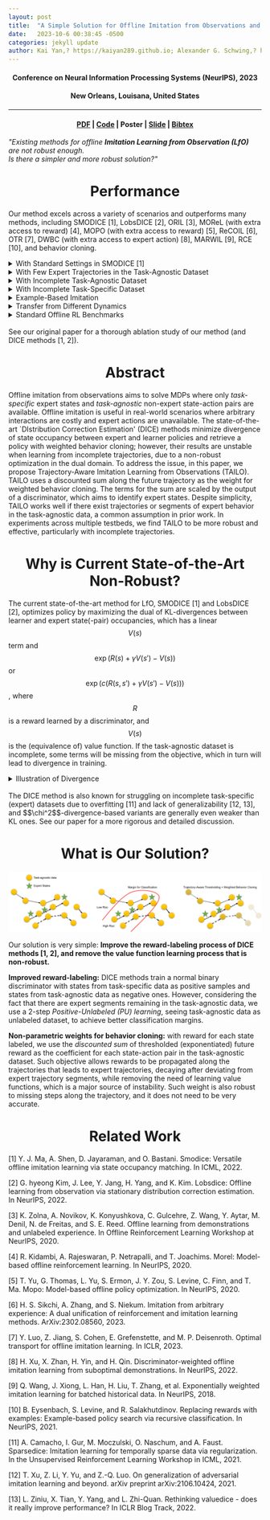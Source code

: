 ```yaml
---
layout: post
title:  "A Simple Solution for Offline Imitation from Observations and Examples with Possibly Incomplete Trajectories" 
date:   2023-10-6 00:38:45 -0500
categories: jekyll update
author: Kai Yan,? https://kaiyan289.github.io; Alexander G. Schwing,? https://alexander-schwing.de; Yu-Xiong Wang? https://yxw.web.illinois.edu
---
```


<script
  src="https://cdn.mathjax.org/mathjax/latest/MathJax.js?config=TeX-AMS-MML_HTMLorMML"
  type="text/javascript">
</script>

<h4 align="center"> Conference on Neural Information Processing Systems (NeurIPS), 2023</h4>  
<h4 align="center"> New Orleans, Louisana, United States </h4>  
<hr>
<h4 align="center"> <a href="/assets/TAILO.pdf">PDF</a> | <a href="https://github.com/KaiYan289/TAILO">Code</a> | Poster | <a href="/assets/TAILO_pre.pptx">Slide</a> | <a href="/bibtex/TAILO.txt">Bibtex</a></h4>

<div class="quote"><p><i>"Existing methods for offline <b>Imitation Learning from Observation (LfO)</b> are not robust enough.<br> Is there a simpler and more robust solution?"</i></p></div>

<h1 align="center">Performance</h1>

Our method excels across a variety of scenarios and outperforms many methods, including SMODICE [1], LobsDICE [2], ORIL [3], MOReL (with extra access to reward) [4], MOPO (with extra access to reward) [5], ReCOIL [6], OTR [7], DWBC (with extra access to expert action) [8], MARWIL [9], RCE [10], and behavior cloning.

<details>
	<summary>With Standard Settings in SMODICE [1]</summary>
                <h4 align="center">Vs. SMODICE [1], LObSDICE [2], behavior cloning, ORIL [3], ReCOIL [6]</h4>
                <img src="/assets/TAILO-pic/app/plot-normal-May-2.png">
	<h4 align="center">Vs. OTR [7], DWBC with expert action [8] and MARWIL [9]</h4>
                <img src="/assets/TAILO-pic/app/plot-DWBC-OTR-MARWIL-normal-cameraready.png">
</details>

<details>
	<summary>With Few Expert Trajectories in the Task-Agnostic Dataset</summary>
	<h4 align="center">Vs. SMODICE [1], LObSDICE [2], behavior cloning, ORIL [3], ReCOIL [6]</h4>
                <img src="/assets/TAILO-pic/expert40/plot-expert40-May-2.png">
	<h4 align="center">Vs. OTR [7], DWBC with expert action [8] and MARWIL [9]</h4>
                <img src="/assets/TAILO-pic/app/plot-DWBC-OTR-MARWIL-E40-cameraready.png">
</details>

<details>
	<summary>With Incomplete Task-Agnostic Dataset</summary>
	<img src="/assets/TAILO-pic/incompleteTA/plot-missing-May-2.png">
</details>

<details>
	<summary>With Incomplete Task-Specific Dataset</summary>
	<img src="/assets/TAILO-pic/incompleteTS/plot-ht-May-2-small.png">
</details>

<details>
	<summary>Example-Based Imitation</summary>
	<img src="/assets/TAILO-pic/goal/plot-goal-May-2.png">
</details>

<details>
	<summary>Transfer from Different Dynamics</summary>
	<img src="/assets/TAILO-pic/mismatch/plot-mismatch-May-2.png">
</details>

<details>
	<summary>Standard Offline RL Benchmarks</summary>

<i>Note our method has no access to the ground-truth reward label, which is different from the baselines.</i>

<table>
<tr>
                <th>Environment </th><th> MOReL [4]</th><th> MOPO [5]</th> <th>TAILO (Ours) </th>
</tr><tr>
                <td> Halfcheetah-Medium </td><td> 42.1 </td><td> <b>42.3</b> </td><td> 39.8 </td>                
</tr>
<tr>
                <td> Hopper-Medium </td><td> <b>95.4</b> </td><td> 28 </td><td> 56.2 </td>                
</tr>
<tr>
                <td> Walker2d-Medium </td><td> <b>77.8</b> </td><td> 17.8 </td><td> 71.7 </td>                
</tr>
<tr>
                <td> Halfcheetah-Medium-Replay </td><td> 40.2 </td><td> <b>53.1</b> </td><td> 42.8 </td>                
</tr>
<tr>
                <td> Hopper-Medium-Replay </td><td> <b>93.6</b></td><td> 67.5 </td><td> 83.4 </td>                
</tr>
<tr>
                <td> Walker2d-Medium-Replay </td><td> 49.8 </td><td> 39.0 </td><td> <b>61.2</b> </td>                
</tr>
<tr>
                <td> Halfcheetah-Medium-Expert </td><td> 53.3 </td><td> 63.3 </td><td> <b>94.3</b> </td>                
</tr>
<tr>
                <td> Hopper-Medium-Expert </td><td> 108.7 </td><td> 23.7 </td><td> <b>111.5</b> </td>                
</tr>
<tr>
                <td> Walker2d-Medium-Expert </td><td> 95.6 </td><td> 44.6 </td><td> <b>108.2</b> </td>                
</tr>
<tr>
                <td> Average </td><td> 72.9 </td><td> 42.1 </td><td> <b>74.3</b> </td>                
</tr>
</table>
</details>
<br>
See our original paper for a thorough ablation study of our method (and DICE methods [1, 2]).

<h1 align="center">Abstract</h1>

Offline imitation from observations aims to solve MDPs where only *task-specific* expert states and *task-agnostic* non-expert state-action pairs are available. Offline imitation is useful in real-world scenarios where arbitrary interactions are costly and expert actions are unavailable. The state-of-the-art `DIstribution Correction Estimation' (DICE) methods minimize divergence of state occupancy between expert and learner policies and retrieve a policy with weighted behavior cloning; however, their results are unstable when learning from incomplete trajectories, due to a non-robust optimization in the dual domain. To address the issue, in this paper, we propose Trajectory-Aware Imitation Learning from Observations (TAILO). TAILO uses a discounted sum along the future trajectory as the weight for weighted behavior cloning. The terms for the sum are scaled by the output of a discriminator, which aims to identify expert states. Despite simplicity, TAILO works well if there exist trajectories or segments of expert behavior in the task-agnostic data, a common assumption in prior work. In experiments across multiple testbeds, we find TAILO to be more robust and effective, particularly with incomplete trajectories.

<h1 align="center">Why is Current State-of-the-Art Non-Robust?</h1>

The current state-of-the-art method for LfO, SMODICE [1] and LobsDICE [2], optimizes policy by maximizing the dual of KL-divergences between learner and expert state(-pair) occupancies, which has a linear $$V(s)$$ term and $$\exp(R(s)+\gamma V(s')-V(s))$$ or $$\exp(c(R(s,s')+\gamma V(s')-V(s)))$$, where $$R$$ is a reward learned by a discriminator, and $$V(s)$$ is the (equivalence of) value function. If the task-agnostic dataset is incomplete, some terms will be missing from the objective, which in turn will lead to divergence in training. 

<details>
	<summary>Illustration of Divergence</summary>
                Red corresponds to term missing; training ends early due to NaN.
	<img src="/assets/TAILO-pic/diverg.png">
</details>
<br>
The DICE method is also known for struggling on incomplete task-specific (expert) datasets due to overfitting [11] and lack of generalizability [12, 13], and $$\chi^2$$-divergence-based variants are generally even weaker than KL ones. See our paper for a more rigorous and detailed discussion.

<h1 align="center">What is Our Solution?</h1>

<img src="/assets/TAILO-pic/teaser.png">

Our solution is very simple: <b>Improve the reward-labeling process of DICE methods [1, 2], and remove the value function learning process that is non-robust.</b>

<b>Improved reward-labeling:</b> DICE methods train a normal binary discriminator with states from task-specific data as positive samples and states from task-agnostic data as negative ones. However, considering the fact that there are expert segments remaining in the task-agnostic data, we use a 2-step <i>Positive-Unlabeled (PU) learning</i>, seeing task-agnostic data as unlabeled dataset, to achieve better classification margins.

<b>Non-parametric weights for behavior cloning:</b> with reward for each state labeled, we use the <i>discounted sum</i> of thresholded (exponentiated) future reward as the coefficient for each state-action pair in the task-agnostic dataset. Such objective allows rewards to be propagated along the trajectories that leads to expert trajectories, decaying after deviating from expert trajectory segments, while removing the need of learning value functions, which is a major source of instability. Such weight is also robust to missing steps along the trajectory, and it does not need to be very accurate.  

<h1 align="center">Related Work</h1>

[1] Y. J. Ma, A. Shen, D. Jayaraman, and O. Bastani. Smodice: Versatile offline imitation learning via state occupancy matching. In ICML, 2022.

[2] G. hyeong Kim, J. Lee, Y. Jang, H. Yang, and K. Kim. Lobsdice: Offline learning from observation via stationary distribution correction estimation. In NeurIPS, 2022.

[3] K. Zolna, A. Novikov, K. Konyushkova, C. Gulcehre, Z. Wang, Y. Aytar, M. Denil, N. de Freitas, and S. E. Reed. Offline learning from demonstrations and unlabeled experience. In Offline Reinforcement Learning Workshop at NeurIPS, 2020.

[4] R. Kidambi, A. Rajeswaran, P. Netrapalli, and T. Joachims. Morel: Model-based offline reinforcement learning. In NeurIPS, 2020.

[5] T. Yu, G. Thomas, L. Yu, S. Ermon, J. Y. Zou, S. Levine, C. Finn, and T. Ma. Mopo: Model-based offline policy optimization. In NeurIPS, 2020.

[6] H. S. Sikchi, A. Zhang, and S. Niekum. Imitation from arbitrary experience: A dual unification of reinforcement and imitation learning methods. ArXiv:2302.08560, 2023.

[7] Y. Luo, Z. Jiang, S. Cohen, E. Grefenstette, and M. P. Deisenroth. Optimal transport for offline imitation learning. In ICLR, 2023.

[8] H. Xu, X. Zhan, H. Yin, and H. Qin. Discriminator-weighted offline imitation learning from suboptimal demonstrations. In NeurIPS, 2022.

[9] Q. Wang, J. Xiong, L. Han, H. Liu, T. Zhang, et al. Exponentially weighted imitation learning for batched historical data. In NeurIPS, 2018.

[10] B. Eysenbach, S. Levine, and R. Salakhutdinov. Replacing rewards with examples: Example-based policy search via recursive classification. In NeurIPS, 2021.

[11] A. Camacho, I. Gur, M. Moczulski, O. Naschum, and A. Faust. Sparsedice: Imitation learning for temporally sparse data via regularization. In the Unsupervised Reinforcement Learning Workshop in ICML, 2021.

[12] T. Xu, Z. Li, Y. Yu, and Z.-Q. Luo. On generalization of adversarial imitation learning and beyond. arXiv preprint arXiv:2106.10424, 2021.

[13] L. Ziniu, X. Tian, Y. Yang, and L. Zhi-Quan. Rethinking valuedice - does it really improve performance? In ICLR Blog Track, 2022.

